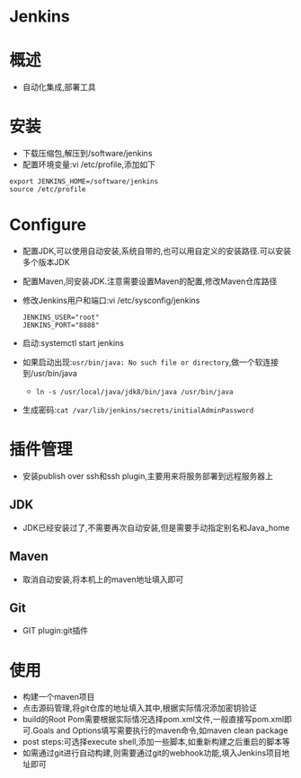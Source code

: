 # Jenkins



# 概述



* 自动化集成,部署工具



# 安装



* 下载压缩包,解压到/software/jenkins
* 配置环境变量:vi /etc/profile,添加如下

```shell
export JENKINS_HOME=/software/jenkins
source /etc/profile
```



# Configure



* 配置JDK,可以使用自动安装,系统自带的,也可以用自定义的安装路径.可以安装多个版本JDK

* 配置Maven,同安装JDK.注意需要设置Maven的配置,修改Maven仓库路径

* 修改Jenkins用户和端口:vi /etc/sysconfig/jenkins

  ```shell
  JENKINS_USER="root"
  JENKINS_PORT="8888"
  ```

* 启动:systemctl start jenkins

* 如果启动出现:`usr/bin/java: No such file or directory`,做一个软连接到/usr/bin/java

  * `ln -s /usr/local/java/jdk8/bin/java /usr/bin/java`

* 生成密码:`cat /var/lib/jenkins/secrets/initialAdminPassword`



# 插件管理



* 安装publish over ssh和ssh plugin,主要用来将服务部署到远程服务器上



## JDK



* JDK已经安装过了,不需要再次自动安装,但是需要手动指定别名和Java_home



## Maven



* 取消自动安装,将本机上的maven地址填入即可



## Git



* GIT plugin:git插件



# 使用



* 构建一个maven项目
* 点击源码管理,将git仓库的地址填入其中,根据实际情况添加密钥验证
* build的Root Pom需要根据实际情况选择pom.xml文件,一般直接写pom.xml即可.Goals and Options填写需要执行的maven命令,如maven clean package
* post steps:可选择execute shell,添加一些脚本,如重新构建之后重启的脚本等
* 如需通过git进行自动构建,则需要通过git的webhook功能,填入Jenkins项目地址即可